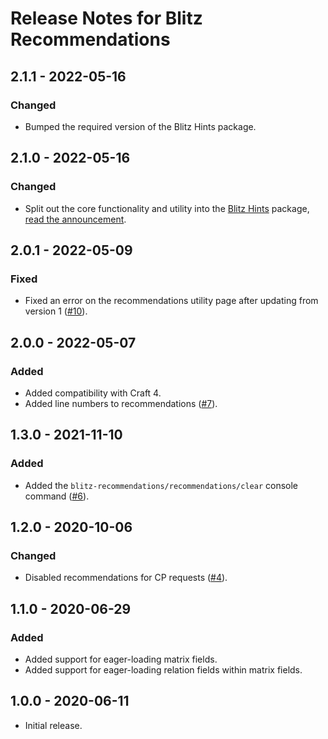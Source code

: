 # Release Notes for Blitz Recommendations

## 2.1.1 - 2022-05-16
### Changed
- Bumped the required version of the Blitz Hints package.

## 2.1.0 - 2022-05-16
### Changed
- Split out the core functionality and utility into the [Blitz Hints](https://github.com/putyourlightson/craft-blitz-hints) package, [read the announcement](https://putyourlightson.com/articles/ballroom-blitz).

## 2.0.1 - 2022-05-09
### Fixed
- Fixed an error on the recommendations utility page after updating from version 1 ([#10](https://github.com/putyourlightson/craft-blitz-recommendations/issues/10)).

## 2.0.0 - 2022-05-07
### Added
- Added compatibility with Craft 4.
- Added line numbers to recommendations ([#7](https://github.com/putyourlightson/craft-blitz-recommendations/issues/7)).

## 1.3.0 - 2021-11-10
### Added
- Added the `blitz-recommendations/recommendations/clear` console command ([#6](https://github.com/putyourlightson/craft-blitz-recommendations/issues/6)).

## 1.2.0 - 2020-10-06
### Changed
- Disabled recommendations for CP requests ([#4](https://github.com/putyourlightson/craft-blitz-recommendations/issues/4)).

## 1.1.0 - 2020-06-29
### Added
- Added support for eager-loading matrix fields.
- Added support for eager-loading relation fields within matrix fields.

## 1.0.0 - 2020-06-11
- Initial release.
